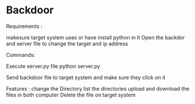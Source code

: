 # Backdoor

Requirements :

makesure target system uses or have install python in it 
Open the backdor and server file to change the target and ip address

Commands:

Execute server.py file
python server.py

Send backdoor file to target system and make sure they click on it

Features :
change the Directory
list the directories
upload and download the files in both computer
Delete the file on target system
